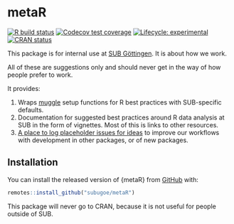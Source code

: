 # metaR

<!-- badges: start -->
[![R build status](https://github.com/subugoe/metaR/workflows/.github/workflows/main.yaml/badge.svg)](https://github.com//subugoe/metaR/actions)
[![Codecov test coverage](https://codecov.io/gh/subugoe/metaR/branch/master/graph/badge.svg)](https://codecov.io/gh//subugoe/metaR?branch=master)
[![Lifecycle: experimental](https://img.shields.io/badge/lifecycle-experimental-orange.svg)](https://www.tidyverse.org/lifecycle/#experimental)
[![CRAN status](https://www.r-pkg.org/badges/version/metaR)](https://CRAN.R-project.org/package=metaR)
<!-- badges: end -->

This package is for internal use at [SUB Göttingen](http://sub.uni-goettingen.de).
It is about how we work.

<div class="alert alert-info">
  All of these are suggestions only and should never get in the way of how people prefer to work.
</div>

It provides:

1. Wraps [muggle](http://subugoe.github.io/muggle/) setup functions for R best practices with SUB-specific defaults.
2. Documentation for suggested best practices around R data analysis at SUB in the form of vignettes.
  Most of this is links to other resources.
3. [A place to log placeholder issues for ideas](https://github.com/subugoe/metaR/issues) to improve our workflows with development in other packages, or of new packages.


## Installation

You can install the released version of {metaR} from [GitHub](https://github.com/subugoe/metaR) with:

``` r
remotes::install_github("subugoe/metaR")
```

This package will never go to CRAN, because it is not useful for people outside of SUB.
